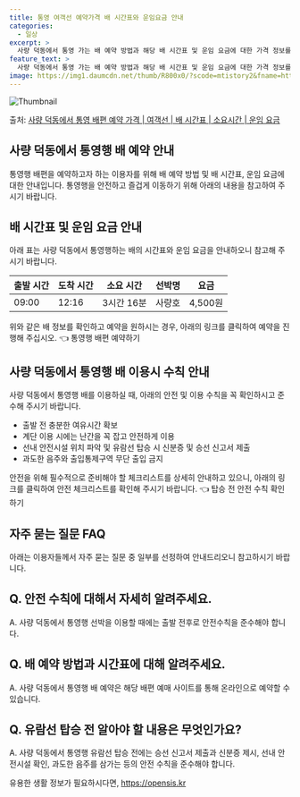 ```yaml
---
title: 통영 여객선 예약가격 배 시간표와 운임요금 안내
categories:
  - 일상
excerpt: >
  사량 덕동에서 통영 가는 배 예약 방법과 해당 배 시간표 및 운임 요금에 대한 가격 정보를 안내 드리겠습니다. 안전하고 재밋는 통영행 여행을 위해 아래 정보 참고하시기 바랍니다. 통영행 배편 예약하기 👈 클릭사량 덕동에서 통영행 배 시간표출발 시간도착 시간소요 시간선박명요금09:0012:163시간 16분2000사량호4,500원통영행 배편 예약하기 👈 클릭사량 덕동에서 통영행 여객선 탑승 시 이용수칙사량 덕동에서 통영행 배 출항시간을 확인하고, 충분한 여유시간을 가지세요. 선박 출항 시간이 가까워질수록 혼잡할 수 있으니 미리 매표소에 가서 여유 있게 대기해주세요. 계단 이용 시에는 항상 난간을 잡고, 바람이나 파도로 인한 위험에 유의하세요. 선박 운행 중에는 난간 부근에서의 안전을 위해 기대거나 장난을 삼..
feature_text: >
  사량 덕동에서 통영 가는 배 예약 방법과 해당 배 시간표 및 운임 요금에 대한 가격 정보를 안내 드리겠습니다. 안전하고 재밋는 통영행 여행을 위해 아래 정보 참고하시기 바랍니다. 통영행 배편 예약하기 👈 클릭사량 덕동에서 통영행 배 시간표출발 시간도착 시간소요 시간선박명요금09:0012:163시간 16분2000사량호4,500원통영행 배편 예약하기 👈 클릭사량 덕동에서 통영행 여객선 탑승 시 이용수칙사량 덕동에서 통영행 배 출항시간을 확인하고, 충분한 여유시간을 가지세요. 선박 출항 시간이 가까워질수록 혼잡할 수 있으니 미리 매표소에 가서 여유 있게 대기해주세요. 계단 이용 시에는 항상 난간을 잡고, 바람이나 파도로 인한 위험에 유의하세요. 선박 운행 중에는 난간 부근에서의 안전을 위해 기대거나 장난을 삼..
image: https://img1.daumcdn.net/thumb/R800x0/?scode=mtistory2&fname=https%3A%2F%2Fblog.kakaocdn.net%2Fdn%2FmmoCH%2FbtsHBBx2sYd%2FNDdQSjTyRdbNI3oPkV3uE0%2Fimg.webp
---
```


![Thumbnail](https://img1.daumcdn.net/thumb/R800x0/?scode=mtistory2&fname=https%3A%2F%2Fblog.kakaocdn.net%2Fdn%2FmmoCH%2FbtsHBBx2sYd%2FNDdQSjTyRdbNI3oPkV3uE0%2Fimg.webp)

<p>출처: <a href="https://opensis.kr/entry/%EC%82%AC%EB%9F%89-%EB%8D%95%EB%8F%99%EC%97%90%EC%84%9C-%ED%86%B5%EC%98%81-%EB%B0%B0%ED%8E%B8-%EC%98%88%EC%95%BD-%EA%B0%80%EA%B2%A9-%EC%97%AC%EA%B0%9D%EC%84%A0-%EB%B0%B0-%EC%8B%9C%EA%B0%84%ED%91%9C-%EC%86%8C%EC%9A%94%EC%8B%9C%EA%B0%84-%EC%9A%B4%EC%9E%84-%EC%9A%94%EA%B8%88" rel="dofollow">사량 덕동에서 통영 배편 예약 가격 | 여객선 | 배 시간표 | 소요시간 | 운임 요금</a> </p>

## 사량 덕동에서 통영행 배 예약 안내

통영행 배편을 예약하고자 하는 이용자를 위해 배 예약 방법 및 배 시간표, 운임 요금에 대한 안내입니다. 통영행을 안전하고 즐겁게 이동하기
위해 아래의 내용을 참고하여 주시기 바랍니다.

## 배 시간표 및 운임 요금 안내

아래 표는 사량 덕동에서 통영행하는 배의 시간표와 운임 요금을 안내하오니 참고해 주시기 바랍니다.

출발 시간 | 도착 시간 | 소요 시간 | 선박명 | 요금  
---|---|---|---|---  
09:00 | 12:16 | 3시간 16분 | 사량호 | 4,500원  
  
위와 같은 배 정보를 확인하고 예약을 원하시는 경우, 아래의 링크를 클릭하여 예약을 진행해 주십시오. 👈 통영행 배편 예약하기

## 사량 덕동에서 통영행 배 이용시 수칙 안내

사량 덕동에서 통영행 배를 이용하실 때, 아래의 안전 및 이용 수칙을 꼭 확인하시고 준수해 주시기 바랍니다.

  * 출발 전 충분한 여유시간 확보
  * 계단 이용 시에는 난간을 꼭 잡고 안전하게 이용
  * 선내 안전시설 위치 파악 및 유람선 탑승 시 신분증 및 승선 신고서 제출
  * 과도한 음주와 출입통제구역 무단 출입 금지

안전을 위해 필수적으로 준비해야 할 체크리스트를 상세히 안내하고 있으니, 아래의 링크를 클릭하여 안전 체크리스트를 확인해 주시기 바랍니다.
👈 탑승 전 안전 수칙 확인하기

## 자주 묻는 질문 FAQ

아래는 이용자들께서 자주 묻는 질문 중 일부를 선정하여 안내드리오니 참고하시기 바랍니다.

## Q. 안전 수칙에 대해서 자세히 알려주세요.

A. 사량 덕동에서 통영행 선박을 이용할 때에는 출발 전후로 안전수칙을 준수해야 합니다.

## Q. 배 예약 방법과 시간표에 대해 알려주세요.

A. 사량 덕동에서 통영행 배 예약은 해당 배편 예매 사이트를 통해 온라인으로 예약할 수 있습니다.

## Q. 유람선 탑승 전 알아야 할 내용은 무엇인가요?

A. 사량 덕동에서 통영행 유람선 탑승 전에는 승선 신고서 제출과 신분증 제시, 선내 안전시설 확인, 과도한 음주를 삼가는 등의 안전 수칙을
준수해야 합니다.



 

유용한 생활 정보가 필요하시다면, <a href="https://opensis.kr" rel="dofollow">https://opensis.kr</a>


